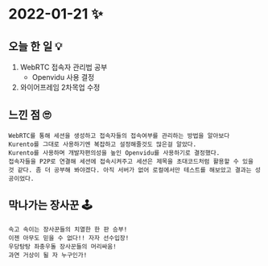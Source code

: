 # 2022-01-21 ✨

## 오늘 한 일 💡

1. WebRTC 접속자 관리법 공부
	+ Openvidu 사용 결정
2. 와이어프레임 2차목업 수정

## 느낀 점 🙄

```
WebRTC를 통해 세션을 생성하고 접속자들의 접속여부를 관리하는 방법을 알아보다  
Kurento를 그대로 사용하기엔 복잡하고 설정해줄것도 많은걸 알았다.  
Kurento를 사용하며 개발자편의성을 높인 Openvidu를 사용하기로 결정했다.  
접속자들을 P2P로 연결해 세션에 접속시켜주고 세션은 제목을 초대코드처럼 활용할 수 있을 것 같다. 좀 더 공부해 봐야겠다. 아직 서버가 없어 로컬에서만 테스트를 해보았고 결과는 성공이었다.  
```


## 막나가는 장사꾼 🕹

```
속고 속이는 장사꾼들의 치열한 한 판 승부!
이젠 아무도 믿을 수 없다!! 자자 선수입장!
우당탕탕 좌충우돌 장사꾼들의 머리싸움!
과연 거상이 될 자 누구인가!
```
